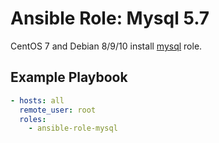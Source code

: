 # Ansible Role: Mysql 5.7

CentOS 7 and Debian 8/9/10 install [mysql](https://www.mysql.com/) role.

## Example Playbook

```yaml
- hosts: all
  remote_user: root
  roles: 
    - ansible-role-mysql
```

